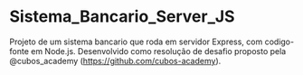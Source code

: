 # Sistema_Bancario_Server_JS
Projeto de um sistema bancario que roda em servidor Express, com codigo-fonte em Node.js. Desenvolvido como resolução de desafio proposto pela @cubos_academy (https://github.com/cubos-academy).

